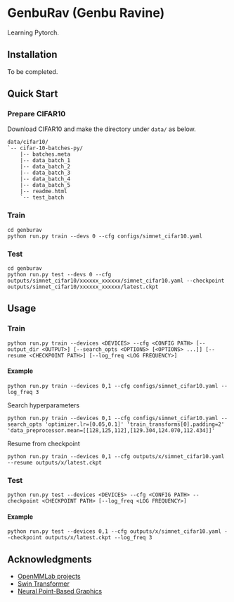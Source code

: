 # GenbuRav (Genbu Ravine)

Learning Pytorch.

## Installation

To be completed.

## Quick Start

### Prepare CIFAR10

Download CIFAR10 and make the directory under `data/` as below.

```
data/cifar10/
`-- cifar-10-batches-py/
    |-- batches.meta
    |-- data_batch_1
    |-- data_batch_2
    |-- data_batch_3
    |-- data_batch_4
    |-- data_batch_5
    |-- readme.html
    `-- test_batch
```

### Train

```
cd genburav
python run.py train --devs 0 --cfg configs/simnet_cifar10.yaml
```

### Test

```
cd genburav
python run.py test --devs 0 --cfg outputs/simnet_cifar10/xxxxxx_xxxxxx/simnet_cifar10.yaml --checkpoint outputs/simnet_cifar10/xxxxxx_xxxxxx/latest.ckpt
```

## Usage

### Train

```
python run.py train --devices <DEVICES> --cfg <CONFIG PATH> [--output_dir <OUTPUT>] [--search_opts <OPTIONS> [<OPTIONS> ...]] [--resume <CHECKPOINT PATH>] [--log_freq <LOG FREQUENCY>]
```

#### Example

```
python run.py train --devices 0,1 --cfg configs/simnet_cifar10.yaml --log_freq 3
```

Search hyperparameters

```
python run.py train --devices 0,1 --cfg configs/simnet_cifar10.yaml --search_opts 'optimizer.lr=[0.05,0.1]' 'train_transforms[0].padding=2' 'data_preprocessor.mean=[[128,125,112],[129.304,124.070,112.434]]'
```

Resume from checkpoint

```
python run.py train --devices 0,1 --cfg outputs/x/simnet_cifar10.yaml --resume outputs/x/latest.ckpt
```

### Test

```
python run.py test --devices <DEVICES> --cfg <CONFIG PATH> --checkpoint <CHECKPOINT PATH> [--log_freq <LOG FREQUENCY>]
```

#### Example

```
python run.py test --devices 0,1 --cfg outputs/x/simnet_cifar10.yaml --checkpoint outputs/x/latest.ckpt --log_freq 3
```

## Acknowledgments

* [OpenMMLab projects](https://github.com/open-mmlab)
* [Swin Transformer](https://github.com/microsoft/Swin-Transformer)
* [Neural Point-Based Graphics](https://github.com/alievk/npbg)
